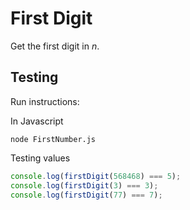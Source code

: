 # **First Digit**

Get the first digit in *n*.

## **Testing**

Run instructions:

In Javascript
```
node FirstNumber.js
```

Testing values
```js
console.log(firstDigit(568468) === 5);
console.log(firstDigit(3) === 3);
console.log(firstDigit(77) === 7);
```